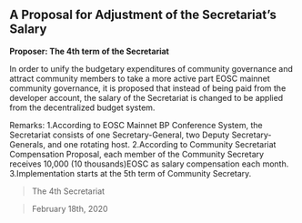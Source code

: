## A Proposal for Adjustment of the Secretariat’s Salary

**Proposer: The 4th term of the Secretariat**

In order to unify the budgetary expenditures of community governance and attract community members to take a more active part EOSC mainnet community governance, it is proposed that instead of being paid from the developer account, the salary of the Secretariat is changed to be applied from the decentralized budget system.


Remarks:
1.According to EOSC Mainnet BP Conference System, the Secretariat consists of one Secretary-General, two Deputy Secretary-Generals, and one rotating host.
2.According to Community Secretariat Compensation Proposal, each member of the Community Secretary receives 10,000 (10 thousands)EOSC as salary compensation each month.
3.Implementation starts at the 5th term of Community Secretary.


> The 4th Secretariat

> February 18th, 2020
